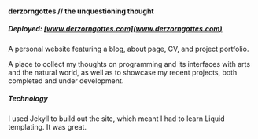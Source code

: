 #### derzorngottes // the unquestioning thought ####

##### Deployed: [www.derzorngottes.com](www.derzorngottes.com) #####

A personal website featuring a blog, about page, CV, and project portfolio.

A place to collect my thoughts on programming and its interfaces with arts and the natural world, as well as to showcase my recent projects, both completed and under development.

##### Technology #####

I used Jekyll to build out the site, which meant I had to learn Liquid templating. It was great.
